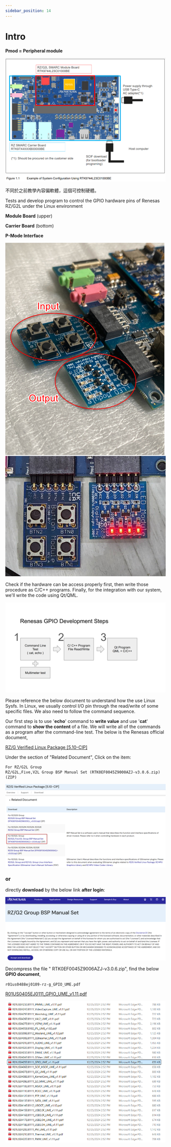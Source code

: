 ```yaml
---
sidebar_position: 14
---
```


# Intro
**Pmod = Peripheral module**

![](../img/gp00_01.png)

不同於之前教學內容偏軟體，這個可控制硬體。

Tests and develop program to control the GPIO hardware pins of Renesas RZ/G2L under the Linux environment

**Module Board** (upper)

**Carrier Board** (bottom)

**P-Mode Interface**

![](../img/gp00_02.png)
![](../img/gp00_03.png)

Check if the hardware can be access properly first, then write those procedure as C/C++ programs. Finally, for the integration with our system, we'll write the code using Qt/QML.

![](../img/gp00_04.png)

Please reference the below document to understand how the use Linux Sysfs. In Linux, we usually control I/O pin through the read/write of some specific files. We also need to follow the command sequence.

Our first step is to use '**echo**' command to **write value** and use '**cat**' command to **show the content** of a file.  We will write all of the commands as a program after the command-line test. The below is the Renesas official document,

[RZ/G Verified Linux Package [5.10-CIP]](https://www.renesas.com/en/products/microcontrollers-microprocessors/rz-mpus/rzg-linux-platform/rzg-marketplace/verified-linux-package/rzg-verified-linux-package#Download)

Under the section of "Related Document", Click on the item:

```
For RZ/G2L Group
RZ/G2L,Five,V2L Group BSP Manual Set (RTK0EF0045Z9000AZJ-v3.0.6.zip) (ZIP)
```

![](../img/gp00_05.png)

### or

directly **download** by the below link **after login**:

[](https://www.renesas.com/en/document/mas/rzg2-group-bsp-manual-set?r=1597481)

![](../img/gp00_06.png)

Decompress the file " RTK0EF0045Z9006AZJ-v3.0.6.zip", find the below **GPIO document**,

`r01us0488ej0109-rz-g_GPIO_UME.pdf`

[R01US0405EJ0111_GPIO_UME_v1.11.pdf](https://prod-files-secure.s3.us-west-2.amazonaws.com/41f30fda-f209-4ad6-af17-1d205944b6dd/55b8565c-b0dc-4ef7-8fca-fad639b36486/R01US0405EJ0111_GPIO_UME_v1.11.pdf)

![](../img/gp00_07.png)
